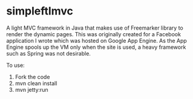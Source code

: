 simpleftlmvc
============

A light MVC framework in Java that makes use of Freemarker library to render the dynamic pages. This was originally created for a Facebook application I wrote which was hosted on Google App Engine. As the App Engine spools up the VM only when the site is used, a heavy framework such as Spring was not desirable.

To use:

1. Fork the code
2. mvn clean install
3. mvn jetty:run

